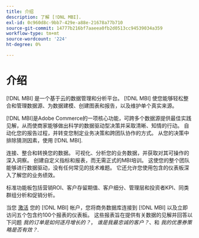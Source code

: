 ```yaml
---
title: 介绍
description: 了解 [!DNL MBI].
exl-id: 0c960d8c-9bb7-429e-a88e-21678a77b710
source-git-commit: 14777b216bf7aaeea0fb2d0513cc94539034a359
workflow-type: tm+mt
source-wordcount: '224'
ht-degree: 0%

---
```


# 介绍

[!DNL MBI] 是一个基于云的数据管理和分析平台。 [!DNL MBI] 使您能够轻松整合和管理数据源、为数据建模、创建图表和报告，以及维护单个真实来源。

[!DNL MBI]是Adobe Commerce的一项核心功能，可跨多个数据源提供最佳实践见解，从而使商家能够做出科学的数据驱动型决策并采取清晰、知情的行动。 自动化您的报告过程，并转变您制定业务决策和跨团队协作的方式。 从您的决策中排除猜测因素，使用 [!DNL MBI].

连接、整合和转换您的数据。 可视化、分析您的业务数据，并获取对其可操作的深入洞察。 创建自定义指标和报表，而无需正式的MBI培训。 这使您的整个团队能够进行数据驱动，没有任何常见的技术难题。 它还允许您使用包含的仪表板深入了解您的业务绩效。

标准功能板包括营销ROI、客户存留期值、客户细分、管理层和投资者KPI、同类群组分析和促销分析。

当您 [激活](../getting-started/onpremise-activation.md) 您的 [!DNL MBI] 帐户，您将商务数据库连接到 [!DNL MBI] 以及立即访问五个包含约100个报表的仪表板。 这些报表旨在提供有关数据的见解并回答以下问题 *我的订单是如何逐月增长的？*， *谁是我最忠诚的客户？*、和 *我的优惠券策略是否有效？*.
